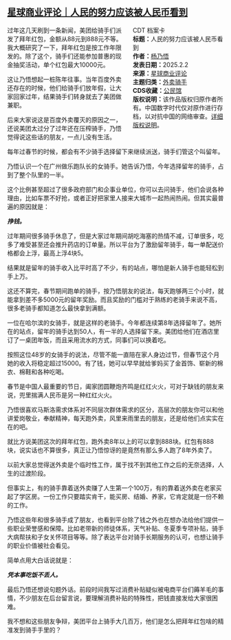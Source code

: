 <!--1738517336000-->
[星球商业评论｜人民的努力应该被人民币看到](https://chinadigitaltimes.net/chinese/715539.html)
------

<div style="width:42%;float:right;padding-left:20px;"><div class="su-spoiler su-spoiler-style-fancy su-spoiler-icon-chevron-circle" data-scroll-offset="0" data-anchor-in-url="no"><div class="su-spoiler-title" tabindex="0" role="button"><span class="su-spoiler-icon"></span>CDT 档案卡</div><div class="su-spoiler-content su-u-clearfix su-u-trim"><strong>标题：</strong>人民的努力应该被人民币看到<br><strong>作者：</strong><a href="https://chinadigitaltimes.net/space/星球商业评论" target="_blank">杨乃悟</a><br><strong>发表日期：</strong>2025.2.2<br><strong>来源：</strong><a href="" target="_blank">星球商业评论</a><br><strong>主题归类：</strong><a href="https://chinadigitaltimes.net/space/外卖骑手" target="_blank">外卖骑手</a><br><strong>CDS收藏：</strong><a href="https://chinadigitaltimes.net/space/%E5%85%AC%E6%B0%91%E9%A6%86" target="_blank" rel="noopener">公民馆</a><br><strong>版权说明：</strong>该作品版权归原作者所有。中国数字时代仅对原作进行存档，以对抗中国的网络审查。<a href="https://chinadigitaltimes.net/chinese/copyright">详细版权说明</a>。</div></div></div><p>过年这几天刷到一条新闻，美团给骑手们派发了拜年红包，金额从88元到888元不等。我大概研究了一下，拜年红包是按工作年限发的。除了这个，骑手们还能参加普惠的现金抽奖活动，单个红包最大10000元。</p><p>这让乃悟想起一桩陈年往事。当年百度外卖还存在的时候，他们给骑手们放年假，让大家回家过年，结果骑手们转身就去了美团做兼职。</p><p>后来大家说这是百度外卖覆灭的原因之一，还说美团太过分了过年还在压榨骑手，乃悟觉得说这些话的朋友，一点儿没有生活。</p><p>每年过春节的时候，都会有不少骑手选择留下来继续派送，骑手们管这个叫留年。</p><p>乃悟认识一个在广州做乐跑队长的女骑手。她告诉乃悟，今年选择留年的骑手，占到了整个队里的一半。</p><p>这个比例甚至超过了很多政府部门和企事业单位，你可以去问骑手，他们会说各种理由，比如车票不好抢，或者正好把家里人接来大城市一起热闹热闹。但其实最普遍的原因就是：</p><p><em><strong>挣钱。</strong></em></p><p>过年期间很多骑手休息了，但是大家过年期间胡吃海塞的热情不减，订单很多，吃多了难受甚至还会推升药店的订单量。所以平台为了激励留年骑手，每一单配送价格都会上浮，最高上浮4块5。</p><p>结果就是留年的骑手收入比平时高了不少，有的站点，哪怕是新人骑手也能轻松到手上万。</p><p>这还不算完，春节期间跑单的骑手，按乃悟朋友的说法，每天跑够两三个小时，就能拿到差不多5000元的留年奖励。而且奖励的门槛对于熟练的老骑手来说不高，很多老骑手都知道怎么最快拿到满额。</p><p>一位在哈尔滨的女骑手，就是这样的老骑手。今年都连续第8年选择留年了。她所在的站点，留年的骑手达到50人，有一半的人选择留下来。美团给他们在酒店里订了一桌团年饭，而且采用流水的方式，同事们可以换着吃。</p><p>按照这位48岁的女骑手的说法，尽管不能一直陪在家人身边过节，但春节这个月她的收入将稳定超过15000。有了钱，她可以早早就给爹妈买了金首饰、崭新的棉衣、棉鞋和各种吃喝。</p><p>春节是中国人最重要的节日，阖家团圆鞭炮齐鸣是红红火火，可对于缺钱的朋友来说，兜里揣满人民币是另一种红红火火。</p><p>乃悟很喜欢马斯洛需求体系对不同层次群体需求的区分，高层次的朋友你可以和他讲爱岗敬业，奉献精神，每天跑外卖，风里来雨里去的朋友，还是给他们点实实在在的吧。</p><p>就比方说美团这次的拜年红包，跑外卖8年以上的可以拿到888块。红包有888块，说实话也不算很多，真正让乃悟惊讶的是竟然有那么多人跑了8年外卖了。</p><p>以前大家总觉得送外卖是个临时性工作，属于找不到其他工作之后的无奈选择，人生的过渡阶段。</p><p>但事实上，有的骑手靠着送外卖赚了人生第一个100万，有的靠着送外卖在老家买起了学区房。一份工作只要踏实肯干，能买房、结婚、养家，它肯定就是一份不赖的工作。</p><p>乃悟这些年和很多骑手成了朋友，也看到平台除了钱之外也在想办法给他们提供一些职业荣誉感和保障。比如老带新的师徒体系，天气补贴、冬夏季专项补贴，骑手大病帮扶和子女关怀项目等等。除了表达平台对骑手长期服务的认可，也想让骑手的职业价值被社会看见。</p><p>简单点用大白话说就是：</p><p><em><strong>凭本事吃饭不丢人。</strong></em></p><p>最后乃悟还想说句题外话。前段时间我写过消费补贴疑似被电商平台们薅羊毛的事情，不少朋友在后台留言说，要理解消费补贴的特殊性，把钱直接发给大家很困难。</p><p>我不想和这些朋友争辩，美团平台上骑手大几百万，他们是怎么把拜年红包啥的精准发到骑手手里的？</p><div class="addtoany_share_save_container addtoany_content addtoany_content_bottom"><div class="a2a_kit a2a_kit_size_32 addtoany_list" data-a2a-url="https://chinadigitaltimes.net/chinese/715539.html" data-a2a-title="星球商业评论｜人民的努力应该被人民币看到"><a class="a2a_button_facebook" href="https://www.addtoany.com/add_to/facebook?linkurl=https%3A%2F%2Fchinadigitaltimes.net%2Fchinese%2F715539.html&amp;linkname=%E6%98%9F%E7%90%83%E5%95%86%E4%B8%9A%E8%AF%84%E8%AE%BA%EF%BD%9C%E4%BA%BA%E6%B0%91%E7%9A%84%E5%8A%AA%E5%8A%9B%E5%BA%94%E8%AF%A5%E8%A2%AB%E4%BA%BA%E6%B0%91%E5%B8%81%E7%9C%8B%E5%88%B0" title="Facebook" rel="nofollow noopener" target="_blank"></a><a class="a2a_button_twitter" href="https://www.addtoany.com/add_to/twitter?linkurl=https%3A%2F%2Fchinadigitaltimes.net%2Fchinese%2F715539.html&amp;linkname=%E6%98%9F%E7%90%83%E5%95%86%E4%B8%9A%E8%AF%84%E8%AE%BA%EF%BD%9C%E4%BA%BA%E6%B0%91%E7%9A%84%E5%8A%AA%E5%8A%9B%E5%BA%94%E8%AF%A5%E8%A2%AB%E4%BA%BA%E6%B0%91%E5%B8%81%E7%9C%8B%E5%88%B0" title="Twitter" rel="nofollow noopener" target="_blank"></a><a class="a2a_button_telegram" href="https://www.addtoany.com/add_to/telegram?linkurl=https%3A%2F%2Fchinadigitaltimes.net%2Fchinese%2F715539.html&amp;linkname=%E6%98%9F%E7%90%83%E5%95%86%E4%B8%9A%E8%AF%84%E8%AE%BA%EF%BD%9C%E4%BA%BA%E6%B0%91%E7%9A%84%E5%8A%AA%E5%8A%9B%E5%BA%94%E8%AF%A5%E8%A2%AB%E4%BA%BA%E6%B0%91%E5%B8%81%E7%9C%8B%E5%88%B0" title="Telegram" rel="nofollow noopener" target="_blank"></a><a class="a2a_button_reddit" href="https://www.addtoany.com/add_to/reddit?linkurl=https%3A%2F%2Fchinadigitaltimes.net%2Fchinese%2F715539.html&amp;linkname=%E6%98%9F%E7%90%83%E5%95%86%E4%B8%9A%E8%AF%84%E8%AE%BA%EF%BD%9C%E4%BA%BA%E6%B0%91%E7%9A%84%E5%8A%AA%E5%8A%9B%E5%BA%94%E8%AF%A5%E8%A2%AB%E4%BA%BA%E6%B0%91%E5%B8%81%E7%9C%8B%E5%88%B0" title="Reddit" rel="nofollow noopener" target="_blank"></a><a class="a2a_button_whatsapp" href="https://www.addtoany.com/add_to/whatsapp?linkurl=https%3A%2F%2Fchinadigitaltimes.net%2Fchinese%2F715539.html&amp;linkname=%E6%98%9F%E7%90%83%E5%95%86%E4%B8%9A%E8%AF%84%E8%AE%BA%EF%BD%9C%E4%BA%BA%E6%B0%91%E7%9A%84%E5%8A%AA%E5%8A%9B%E5%BA%94%E8%AF%A5%E8%A2%AB%E4%BA%BA%E6%B0%91%E5%B8%81%E7%9C%8B%E5%88%B0" title="WhatsApp" rel="nofollow noopener" target="_blank"></a><a class="a2a_button_email" href="https://www.addtoany.com/add_to/email?linkurl=https%3A%2F%2Fchinadigitaltimes.net%2Fchinese%2F715539.html&amp;linkname=%E6%98%9F%E7%90%83%E5%95%86%E4%B8%9A%E8%AF%84%E8%AE%BA%EF%BD%9C%E4%BA%BA%E6%B0%91%E7%9A%84%E5%8A%AA%E5%8A%9B%E5%BA%94%E8%AF%A5%E8%A2%AB%E4%BA%BA%E6%B0%91%E5%B8%81%E7%9C%8B%E5%88%B0" title="Email" rel="nofollow noopener" target="_blank"></a><a class="a2a_button_copy_link" href="https://www.addtoany.com/add_to/copy_link?linkurl=https%3A%2F%2Fchinadigitaltimes.net%2Fchinese%2F715539.html&amp;linkname=%E6%98%9F%E7%90%83%E5%95%86%E4%B8%9A%E8%AF%84%E8%AE%BA%EF%BD%9C%E4%BA%BA%E6%B0%91%E7%9A%84%E5%8A%AA%E5%8A%9B%E5%BA%94%E8%AF%A5%E8%A2%AB%E4%BA%BA%E6%B0%91%E5%B8%81%E7%9C%8B%E5%88%B0" title="Copy Link" rel="nofollow noopener" target="_blank"></a><a class="a2a_dd addtoany_share_save addtoany_share" href="https://www.addtoany.com/share"></a></div></div>
